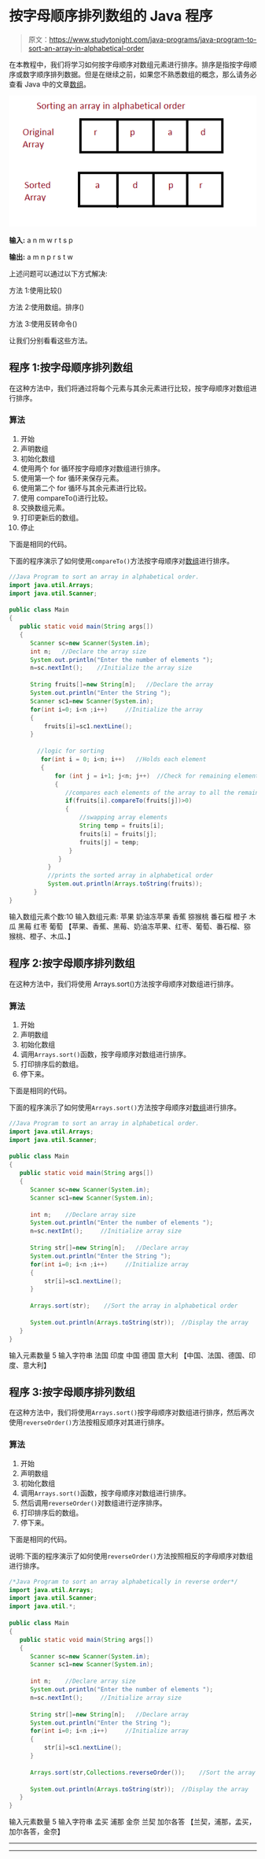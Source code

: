 # 按字母顺序排列数组的 Java 程序

> 原文：<https://www.studytonight.com/java-programs/java-program-to-sort-an-array-in-alphabetical-order>

在本教程中，我们将学习如何按字母顺序对数组元素进行排序。排序是指按字母顺序或数字顺序排列数据。但是在继续之前，如果您不熟悉数组的概念，那么请务必查看 Java 中的文章[数组](https://www.studytonight.com/java/array.php)。

![](img/98bdaf74730fc90aa320be7117f21607.png)

**输入:** a n m w r t s p

**输出:** a m n p r s t w

上述问题可以通过以下方式解决:

方法 1:使用比较()

方法 2:使用数组。排序()

方法 3:使用反转命令()

让我们分别看看这些方法。

## 程序 1:按字母顺序排列数组

在这种方法中，我们将通过将每个元素与其余元素进行比较，按字母顺序对数组进行排序。

### 算法

1.  开始
2.  声明数组
3.  初始化数组
4.  使用两个 for 循环按字母顺序对数组进行排序。
5.  使用第一个 for 循环来保存元素。
6.  使用第二个 for 循环与其余元素进行比较。
7.  使用 compareTo()进行比较。
8.  交换数组元素。
9.  打印更新后的数组。
10.  停止

下面是相同的代码。

下面的程序演示了如何使用`compareTo()`方法按字母顺序对[数组](http://www.studytonight.com/java/array.php)进行排序。

```java
//Java Program to sort an array in alphabetical order.
import java.util.Arrays;  
import java.util.Scanner;

public class Main  
{  
   public static void main(String args[])   
   {  
      Scanner sc=new Scanner(System.in);
      int n;   //Declare the array size
      System.out.println("Enter the number of elements ");
      n=sc.nextInt();    //Initialize the array size

      String fruits[]=new String[n];   //Declare the array
      System.out.println("Enter the String ");
      Scanner sc1=new Scanner(System.in);    
      for(int i=0; i<n ;i++)     //Initialize the array
      {
          fruits[i]=sc1.nextLine();
      }

        //logic for sorting     
         for(int i = 0; i<n; i++)   //Holds each element
         {  
             for (int j = i+1; j<n; j++)  //Check for remaining elements 
             {  
                //compares each elements of the array to all the remaining elements  
                if(fruits[i].compareTo(fruits[j])>0)   
                {  
                    //swapping array elements  
                    String temp = fruits[i];  
                    fruits[i] = fruits[j];  
                    fruits[j] = temp;  
                 }  
              }  
           }  
           //prints the sorted array in alphabetical order  
           System.out.println(Arrays.toString(fruits));  
       }  
} 
```

输入数组元素个数:10
输入数组元素:
苹果
奶油冻苹果
香蕉
猕猴桃
番石榴
橙子
木瓜
黑莓
红枣
葡萄
【苹果、香蕉、黑莓、奶油冻苹果、红枣、葡萄、番石榴、猕猴桃、橙子、木瓜、】

## 程序 2:按字母顺序排列数组

在这种方法中，我们将使用 Arrays.sort()方法按字母顺序对数组进行排序。

### 算法

1.  开始
2.  声明数组
3.  初始化数组
4.  调用`Arrays.sort()`函数，按字母顺序对数组进行排序。
5.  打印排序后的数组。
6.  停下来。

下面是相同的代码。

下面的程序演示了如何使用`Arrays.sort()`方法按字母顺序对[数组](http://www.studytonight.com/java/array.php)进行排序。

```java
//Java Program to sort an array in alphabetical order.
import java.util.Arrays;  
import java.util.Scanner;

public class Main  
{  
   public static void main(String args[])   
   {  
      Scanner sc=new Scanner(System.in);
      Scanner sc1=new Scanner(System.in);

      int n;    //Declare array size
      System.out.println("Enter the number of elements ");
      n=sc.nextInt();     //Initialize array size

      String str[]=new String[n];   //Declare array
      System.out.println("Enter the String ");
      for(int i=0; i<n ;i++)     //Initialize array
      {
          str[i]=sc1.nextLine();
      }

      Arrays.sort(str);    //Sort the array in alphabetical order

      System.out.println(Arrays.toString(str));  //Display the array
   }  
} 
```

输入元素数量
5
输入字符串
法国
印度
中国
德国
意大利
【中国、法国、德国、印度、意大利】

## 程序 3:按字母顺序排列数组

在这种方法中，我们将使用`Arrays.sort()`按字母顺序对数组进行排序，然后再次使用`reverseOrder()`方法按相反顺序对其进行排序。

### 算法

1.  开始
2.  声明数组
3.  初始化数组
4.  调用`Arrays.sort()`函数，按字母顺序对数组进行排序。
5.  然后调用`reverseOrder()`对数组进行逆序排序。
6.  打印排序后的数组。
7.  停下来。

下面是相同的代码。

说明:下面的程序演示了如何使用`reverseOrder()`方法按照相反的字母顺序对数组进行排序。

```java
/*Java Program to sort an array alphabetically in reverse order*/
import java.util.Arrays;  
import java.util.Scanner;
import java.util.*;  

public class Main  
{  
   public static void main(String args[])   
   {  
      Scanner sc=new Scanner(System.in);
      Scanner sc1=new Scanner(System.in);

      int n;    //Declare array size
      System.out.println("Enter the number of elements ");
      n=sc.nextInt();     //Initialize array size

      String str[]=new String[n];   //Declare array
      System.out.println("Enter the String ");
      for(int i=0; i<n ;i++)     //Initialize array
      {
          str[i]=sc1.nextLine();
      }

      Arrays.sort(str,Collections.reverseOrder());    //Sort the array in alphabetical order

      System.out.println(Arrays.toString(str));  //Display the array
   }  
} 
```

输入元素数量
5
输入字符串
孟买
浦那
金奈
兰契
加尔各答
【兰契，浦那，孟买，加尔各答，金奈】

* * *

* * *